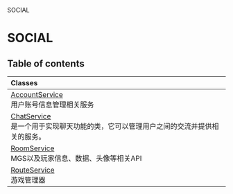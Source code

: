 SOCIAL

# SOCIAL <Badge type="tip" text="Groups" /> <Score text="SOCIAL" />

## Table of contents
| Classes |
| :-----|
| [AccountService](../classes/mw.AccountService.md) <br> 用户账号信息管理相关服务 |
| [ChatService](../classes/mw.ChatService.md) <br> 是一个用于实现聊天功能的类，它可以管理用户之间的交流并提供相关的服务。 |
| [RoomService](../classes/mw.RoomService.md) <br> MGS以及玩家信息、数据、头像等相关API |
| [RouteService](../classes/mw.RouteService.md) <br> 游戏管理器 |

